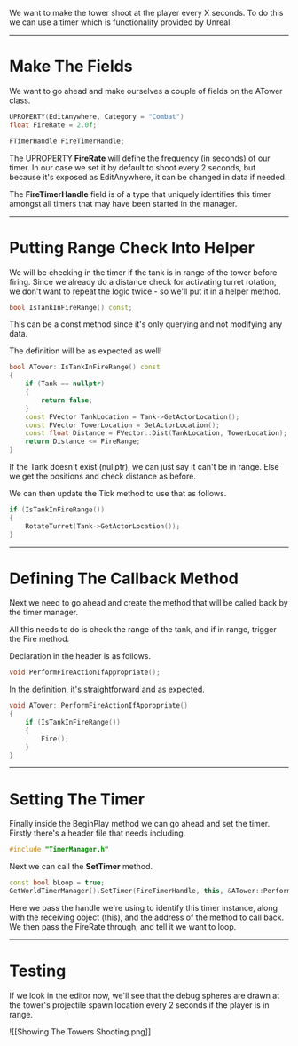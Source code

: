 We want to make the tower shoot at the player every X seconds. To do this we can use a timer which is functionality provided by Unreal.

---
# Make The Fields

We want to go ahead and make ourselves a couple of fields on the ATower class.

```cpp
UPROPERTY(EditAnywhere, Category = "Combat")
float FireRate = 2.0f;

FTimerHandle FireTimerHandle;
```

The UPROPERTY **FireRate** will define the frequency (in seconds) of our timer. In our case we set it by default to shoot every 2 seconds, but because it's exposed as EditAnywhere, it can be changed in data if needed.

The **FireTimerHandle** field is of a type that uniquely identifies this timer amongst all timers that may have been started in the manager.

---
# Putting Range Check Into Helper

We will be checking in the timer if the tank is in range of the tower before firing. Since we already do a distance check for activating turret rotation, we don't want to repeat the logic twice - so we'll put it in a helper method.

```cpp
bool IsTankInFireRange() const;
```

This can be a const method since it's only querying and not modifying any data.

The definition will be as expected as well!

```cpp
bool ATower::IsTankInFireRange() const
{
	if (Tank == nullptr)
	{
		return false;
	}
	const FVector TankLocation = Tank->GetActorLocation();
	const FVector TowerLocation = GetActorLocation();
	const float Distance = FVector::Dist(TankLocation, TowerLocation);
	return Distance <= FireRange;
}
```

If the Tank doesn't exist (nullptr), we can just say it can't be in range. Else we get the positions and check distance as before.

We can then update the Tick method to use that as follows.

```cpp
if (IsTankInFireRange())
{
	RotateTurret(Tank->GetActorLocation());
}
```

---
# Defining The Callback Method

Next we need to go ahead and create the method that will be called back by the timer manager.

All this needs to do is check the range of the tank, and if in range, trigger the Fire method.

Declaration in the header is as follows.

```cpp
void PerformFireActionIfAppropriate();
```

In the definition, it's straightforward and as expected.

```cpp
void ATower::PerformFireActionIfAppropriate()
{
	if (IsTankInFireRange())
	{
		Fire();
	}
}
```

---
# Setting The Timer

Finally inside the BeginPlay method we can go ahead and set the timer. Firstly there's a header file that needs including.

```cpp
#include "TimerManager.h"
```

Next we can call the **SetTimer** method. 

```cpp
const bool bLoop = true;
GetWorldTimerManager().SetTimer(FireTimerHandle, this, &ATower::PerformFireActionIfAppropriate, FireRate, bLoop);
```

Here we pass the handle we're using to identify this timer instance, along with the receiving object (this), and the address of the method to call back. We then pass the FireRate through, and tell it we want to loop.

---
# Testing

If we look in the editor now, we'll see that the debug spheres are drawn at the tower's projectile spawn location every 2 seconds if the player is in range.

![[Showing The Towers Shooting.png]]